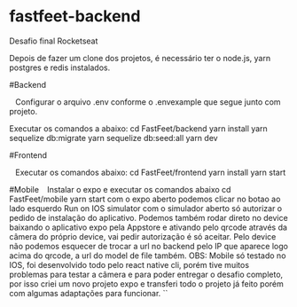 # fastfeet-backend
Desafio final Rocketseat 

Depois de fazer um clone dos projetos, é necessário ter o node.js, yarn postgres e redis instalados.

#Backend

`` ``
Configurar o arquivo .env conforme o .envexample que segue junto com projeto.

Executar os comandos a abaixo:
cd FastFeet/backend yarn install yarn sequelize db:migrate yarn sequelize db:seed:all yarn dev
`` ``

#Frontend

`` ``
Executar os comandos abaixo:
cd FastFeet/frontend
yarn install yarn start
`` ``

#Mobile
`` ``
Instalar o expo e executar os comandos abaixo
cd FastFeet/mobile yarn start com o expo aberto podemos clicar no botao ao lado esquerdo Run on IOS simulator com o simulador aberto só autorizar o pedido de instalação do aplicativo. Podemos também rodar direto no device baixando o aplicativo expo pela Appstore e ativando pelo qrcode através da câmera do próprio device, vai pedir autorização é só aceitar. Pelo device não podemos esquecer de trocar a url no backend pelo IP que aparece logo acima do qrcode, a url do model de file também.
OBS: Mobile só testado no IOS, foi desenvolvido todo pelo react native cli, porém tive muitos problemas para testar a câmera e para poder entregar o desafio completo, por isso criei um novo projeto expo e transferi todo o projeto já feito porém com algumas adaptações para funcionar.
`` 
